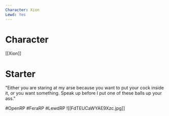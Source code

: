 ```yaml
---
Character: Xion
Lewd: Yes
---
```

# Character
[[Xion]]

# Starter
"Either you are staring at my arse because you want to put your cock inside it, or you want something. Speak up before I put one of these balls up your ass."
 

#OpenRP #FeraRP #LewdRP 
![[FdTEUCaWYAE9Xzc.jpg]]